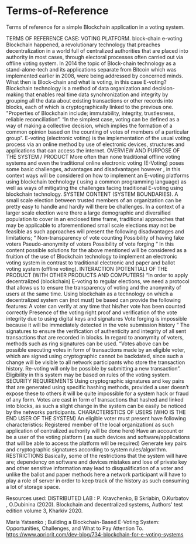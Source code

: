 # Terms-of-Reference
Terms of reference for a simple Blockchain application in a voting system.

TERMS OF REFERENCE
CASE: VOTING PLATFORM.
     block-chain e-voting
       Blockchain happened, a revolutionary technology that preaches decentralization in a world full of centralized authorities that are placed into authority in most cases, through electoral processes often carried out via offline voting system. In 2014 the topic of Block-chain technology as a stand-alone-tech and its applications separate from Bitcoin which was implemented earlier in 2008, were being addressed by concerned minds. What then is Block-chain and what is voting, in this case E-voting?
       Blockchain technology is a method of data organization and decision-making that enables real time data synchronization and integrity by grouping all the data about existing transactions or other records into blocks, each of which is cryptographically linked to the previous one. "Properties of Blockchain include; immutability, integrity, trustlesness, reliable reconciliation”.
    “In the simplest case, voting can be defined as a way of making a collective decision, which implies the formation of a common opinion based on the counting of votes of members of a particular group”. E-voting (electronic voting) is the implementation of the usual voting process via an online method by use of electronic devices, structures and applications that can access the internet. 
                                         OVERVIEW AND PURPOSE OF THE SYSTEM / PRODUCT
     More often than none traditional offline voting systems and even the traditional online electronic voting (E-Voting) poses some basic challenges, advantages and disadvantages however , in this context ways will be considered on how to implement an E-voting platforms using blockchain technology ( using a common programming language) as well as ways of mitigating the challenges facing traditional E-voting using blockchain technology.
                                           SYSTEM CONTENT (SYSTEM BOUNDARIES).
 A small scale election between trusted members of an organization can be pretty easy to handle and hardly will there be challenges. In a context of a larger scale election were there a large demographic and diversified population to cover in an enclosed time frame, traditional approaches that may be applicable to aforementioned small scale elections may not be feasible as such approaches will present the following disadvantages and limitations;
“
Non-transparency of vote counting
Possibility of having fake voters 
Pseudo-anonymity of voters 
Possibility of vote forging                 “
In this content possible solutions for the above mentioned will be considered as a fruition of the use of Blockchain technology to implement an electronic voting system in contrast to traditional electronic and paper and ballot voting system (offline voting).
                     INTERACTION (POTENTIAL) OF THE PRODUCT (WITH OTHER PRODUCTS AND COMPUTERS)
“In order to apply decentralized (blockchain) E-voting to regular elections, we need a protocol that allows us to ensure the transparency of voting and the anonymity of users at the same time. Using blockchain as a technology on which a decentralized system can (not must) be based can provide the following features:
A voter can verify at any time that his/her vote has been counted correctly
Presence of the voting right proof and verification of the vote integrity due to using digital keys and signatures
Vote forging is impossible because it will be immediately detected in the vote submission history
“
   The signatures to ensure the verification of authenticity and integrity of all sent transactions that are recorded in blocks. In regard to anonymity of voters, methods such as ring signatures can be used. “Votes above can be possible executing votes in form of transactions made by an eligible voter, which are signed using cryptographic cannot be backdated, since such a change will be visible to all network participants who store the transaction history. Re-voting will only be possible by submitting a new transaction”. Eligibility in this system may be based on rules of the voting system.   
SECURITY REQUIREMENTS
Using cryptographic signatures and key pairs that are generated using specific hashing methods, provided a user doesn’t expose these to others it will be quite impossible for a system hack or fraud of any form. Votes are cast in form of transactions that hashed and linked into blocks, as such a slight change in the system can be easily be noticed by the networks participants.
CHARACTERISTICS OF USERS (WHO IS THE END USER OF THE SYSTEM)
   An eligible voter must present have following characteristics:
Registered member of the local organization( as such application of centralized authority will be done here)
 Have an account or be a user of the voting platform ( as such devices and software/applications that will be able to access the platform will be required)
Generate key pairs and cryptographic signatures according to system rules/algorithm.
    RESTRICTIONS
 Basically, some of the restrictions that the system will have are; dependency on software and devices mistakes and lose of private key and other sensitive information may lead to disqualification of a voter and unlike the ballot and paper methods here a network participant will have to play a role of server in order to keep track of the history as such consuming a lot of storage space.

Resources used:
DISTRIBUTED LAB : P. Kravchenko, B Skriabin, O.Kurbatov , O.Dubinina (2020).
Blockchain and decentralized systems,
Authors' test edition
volume 3, Kharkiv 2020.

Maria Yatsenko ; Building a Blockchain-Based E-Voting System: Opportunities, Challenges, and What to Pay Attention To.  https://www.apriorit.com/dev-blog/734-blockchain-for-e-voting-systems
















